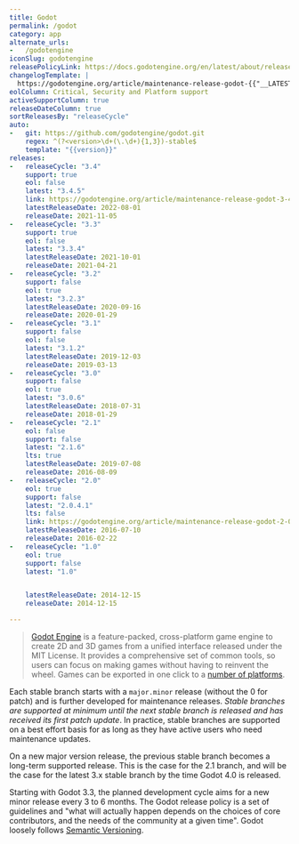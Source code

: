 ```yaml
---
title: Godot
permalink: /godot
category: app
alternate_urls:
-   /godotengine
iconSlug: godotengine
releasePolicyLink: https://docs.godotengine.org/en/latest/about/release_policy.html
changelogTemplate: |
  https://godotengine.org/article/maintenance-release-godot-{{"__LATEST__" | replace:'.','-'}}
eolColumn: Critical, Security and Platform support
activeSupportColumn: true
releaseDateColumn: true
sortReleasesBy: "releaseCycle"
auto:
-   git: https://github.com/godotengine/godot.git
    regex: ^(?<version>\d+(\.\d+){1,3})-stable$
    template: "{{version}}"
releases:
-   releaseCycle: "3.4"
    support: true
    eol: false
    latest: "3.4.5"
    link: https://godotengine.org/article/maintenance-release-godot-3-4-2
    latestReleaseDate: 2022-08-01
    releaseDate: 2021-11-05
-   releaseCycle: "3.3"
    support: true
    eol: false
    latest: "3.3.4"
    latestReleaseDate: 2021-10-01
    releaseDate: 2021-04-21
-   releaseCycle: "3.2"
    support: false
    eol: true
    latest: "3.2.3"
    latestReleaseDate: 2020-09-16
    releaseDate: 2020-01-29
-   releaseCycle: "3.1"
    support: false
    eol: false
    latest: "3.1.2"
    latestReleaseDate: 2019-12-03
    releaseDate: 2019-03-13
-   releaseCycle: "3.0"
    support: false
    eol: true
    latest: "3.0.6"
    latestReleaseDate: 2018-07-31
    releaseDate: 2018-01-29
-   releaseCycle: "2.1"
    eol: false
    support: false
    latest: "2.1.6"
    lts: true
    latestReleaseDate: 2019-07-08
    releaseDate: 2016-08-09
-   releaseCycle: "2.0"
    eol: true
    support: false
    latest: "2.0.4.1"
    lts: false
    link: https://godotengine.org/article/maintenance-release-godot-2-0-4
    latestReleaseDate: 2016-07-10
    releaseDate: 2016-02-22
-   releaseCycle: "1.0"
    eol: true
    support: false
    latest: "1.0"


    latestReleaseDate: 2014-12-15
    releaseDate: 2014-12-15

---
```


>[Godot Engine](https://godotengine.org/) is a feature-packed, cross-platform game engine to create 2D and 3D games from a unified interface released under the MIT License. It provides a comprehensive set of common tools, so users can focus on making games without having to reinvent the wheel. Games can be exported in one click to a [number of platforms](https://docs.godotengine.org/en/stable/about/list_of_features.html#platforms).

Each stable branch starts with a `major.minor` release (without the 0 for patch) and is further developed for maintenance releases. _Stable branches are supported at minimum until the next stable branch is released and has received its first patch update_. In practice, stable branches are supported on a best effort basis for as long as they have active users who need maintenance updates.

On a new major version release, the previous stable branch becomes a long-term supported release. This is the case for the 2.1 branch, and will be the case for the latest 3.x stable branch by the time Godot 4.0 is released.

Starting with Godot 3.3, the planned development cycle aims for a new minor release every 3 to 6 months. The Godot release policy is a set of guidelines and "what will actually happen depends on the choices of core contributors, and the needs of the community at a given time". Godot loosely follows [Semantic Versioning](https://semver.org/).
